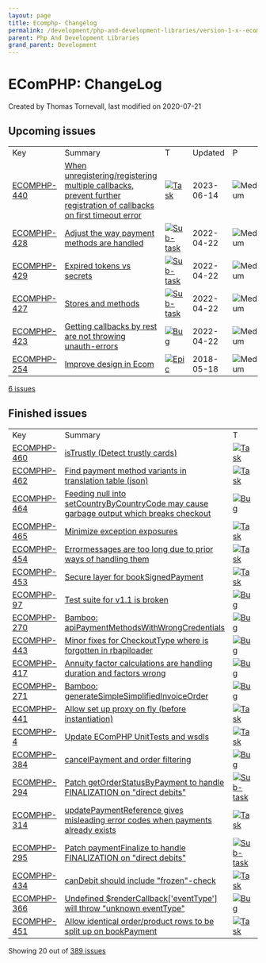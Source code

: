 ```yaml
---
layout: page
title: Ecomphp- Changelog
permalink: /development/php-and-development-libraries/version-1-x--ecomphp-/5015031/
parent: Php And Development Libraries
grand_parent: Development
---
```




# EComPHP: ChangeLog 
Created by Thomas Tornevall, last modified on 2020-07-21
## Upcoming issues

|                                                                                         |                                                                                                                                                                                                 |                                                                                                                                                                                                           |            |                                                                                       |         |
|:----------------------------------------------------------------------------------------|:------------------------------------------------------------------------------------------------------------------------------------------------------------------------------------------------|:----------------------------------------------------------------------------------------------------------------------------------------------------------------------------------------------------------|:-----------|:--------------------------------------------------------------------------------------|:--------|
| Key                                                                                     | Summary                                                                                                                                                                                         | T                                                                                                                                                                                                         | Updated    | P                                                                                     | Status  |
| [ECOMPHP-440](https://resursbankplugins.atlassian.net/browse/ECOMPHP-440?src=confmacro) | [When unregistering/registering multiple callbacks, prevent further registration of callbacks on first timeout error](https://resursbankplugins.atlassian.net/browse/ECOMPHP-440?src=confmacro) | [![Task](https://resursbankplugins.atlassian.net/rest/api/2/universal_avatar/view/type/issuetype/avatar/10318?size=medium)](https://resursbankplugins.atlassian.net/browse/ECOMPHP-440?src=confmacro)     | 2023-06-14 | ![Medium](https://resursbankplugins.atlassian.net/images/icons/priorities/medium.svg) |  To Do  |
| [ECOMPHP-428](https://resursbankplugins.atlassian.net/browse/ECOMPHP-428?src=confmacro) | [Adjust the way payment methods are handled](https://resursbankplugins.atlassian.net/browse/ECOMPHP-428?src=confmacro)                                                                          | [![Sub-task](https://resursbankplugins.atlassian.net/rest/api/2/universal_avatar/view/type/issuetype/avatar/10316?size=medium)](https://resursbankplugins.atlassian.net/browse/ECOMPHP-428?src=confmacro) | 2022-04-22 | ![Medium](https://resursbankplugins.atlassian.net/images/icons/priorities/medium.svg) |  Test   |
| [ECOMPHP-429](https://resursbankplugins.atlassian.net/browse/ECOMPHP-429?src=confmacro) | [Expired tokens vs secrets](https://resursbankplugins.atlassian.net/browse/ECOMPHP-429?src=confmacro)                                                                                           | [![Sub-task](https://resursbankplugins.atlassian.net/rest/api/2/universal_avatar/view/type/issuetype/avatar/10316?size=medium)](https://resursbankplugins.atlassian.net/browse/ECOMPHP-429?src=confmacro) | 2022-04-22 | ![Medium](https://resursbankplugins.atlassian.net/images/icons/priorities/medium.svg) |  Test   |
| [ECOMPHP-427](https://resursbankplugins.atlassian.net/browse/ECOMPHP-427?src=confmacro) | [Stores and methods](https://resursbankplugins.atlassian.net/browse/ECOMPHP-427?src=confmacro)                                                                                                  | [![Sub-task](https://resursbankplugins.atlassian.net/rest/api/2/universal_avatar/view/type/issuetype/avatar/10316?size=medium)](https://resursbankplugins.atlassian.net/browse/ECOMPHP-427?src=confmacro) | 2022-04-22 | ![Medium](https://resursbankplugins.atlassian.net/images/icons/priorities/medium.svg) |  Test   |
| [ECOMPHP-423](https://resursbankplugins.atlassian.net/browse/ECOMPHP-423?src=confmacro) | [Getting callbacks by rest are not throwing unauth-errors](https://resursbankplugins.atlassian.net/browse/ECOMPHP-423?src=confmacro)                                                            | [![Bug](https://resursbankplugins.atlassian.net/rest/api/2/universal_avatar/view/type/issuetype/avatar/10303?size=medium)](https://resursbankplugins.atlassian.net/browse/ECOMPHP-423?src=confmacro)      | 2022-04-22 | ![Medium](https://resursbankplugins.atlassian.net/images/icons/priorities/medium.svg) |  To Do  |
| [ECOMPHP-254](https://resursbankplugins.atlassian.net/browse/ECOMPHP-254?src=confmacro) | [Improve design in Ecom](https://resursbankplugins.atlassian.net/browse/ECOMPHP-254?src=confmacro)                                                                                              | [![Epic](https://resursbankplugins.atlassian.net/images/icons/issuetypes/epic.svg)](https://resursbankplugins.atlassian.net/browse/ECOMPHP-254?src=confmacro)                                             | 2018-05-18 | ![Medium](https://resursbankplugins.atlassian.net/images/icons/priorities/medium.svg) |  To Do  |

[6
issues](https://resursbankplugins.atlassian.net/secure/IssueNavigator.jspa?reset=true&jqlQuery=project+%3D+ECOMPHP+and+status+%21%3D+Done++AND+status+%21%3D+Canceled+order+by+fixVersion+DESC+%2C+updated+DESC+&src=confmacro "View all matching issues in Jira.")

## Finished issues

|                                                                                         |                                                                                                                                                                      |                                                                                                                                                                                                           |            |                                                                                       |        |
|:----------------------------------------------------------------------------------------|:---------------------------------------------------------------------------------------------------------------------------------------------------------------------|:----------------------------------------------------------------------------------------------------------------------------------------------------------------------------------------------------------|:-----------|:--------------------------------------------------------------------------------------|:-------|
| Key                                                                                     | Summary                                                                                                                                                              | T                                                                                                                                                                                                         | Updated    | P                                                                                     | Status |
| [ECOMPHP-460](https://resursbankplugins.atlassian.net/browse/ECOMPHP-460?src=confmacro) | [isTrustly (Detect trustly cards)](https://resursbankplugins.atlassian.net/browse/ECOMPHP-460?src=confmacro)                                                         | [![Task](https://resursbankplugins.atlassian.net/rest/api/2/universal_avatar/view/type/issuetype/avatar/10318?size=medium)](https://resursbankplugins.atlassian.net/browse/ECOMPHP-460?src=confmacro)     | 2023-06-14 | ![Medium](https://resursbankplugins.atlassian.net/images/icons/priorities/medium.svg) |  Done  |
| [ECOMPHP-462](https://resursbankplugins.atlassian.net/browse/ECOMPHP-462?src=confmacro) | [Find payment method variants in translation table (json)](https://resursbankplugins.atlassian.net/browse/ECOMPHP-462?src=confmacro)                                 | [![Task](https://resursbankplugins.atlassian.net/rest/api/2/universal_avatar/view/type/issuetype/avatar/10318?size=medium)](https://resursbankplugins.atlassian.net/browse/ECOMPHP-462?src=confmacro)     | 2023-06-14 | ![Medium](https://resursbankplugins.atlassian.net/images/icons/priorities/medium.svg) |  Done  |
| [ECOMPHP-464](https://resursbankplugins.atlassian.net/browse/ECOMPHP-464?src=confmacro) | [Feeding null into setCountryByCountryCode may cause garbage output which breaks checkout](https://resursbankplugins.atlassian.net/browse/ECOMPHP-464?src=confmacro) | [![Bug](https://resursbankplugins.atlassian.net/rest/api/2/universal_avatar/view/type/issuetype/avatar/10303?size=medium)](https://resursbankplugins.atlassian.net/browse/ECOMPHP-464?src=confmacro)      | 2023-06-14 | ![Medium](https://resursbankplugins.atlassian.net/images/icons/priorities/medium.svg) |  Done  |
| [ECOMPHP-465](https://resursbankplugins.atlassian.net/browse/ECOMPHP-465?src=confmacro) | [Minimize exception exposures](https://resursbankplugins.atlassian.net/browse/ECOMPHP-465?src=confmacro)                                                             | [![Task](https://resursbankplugins.atlassian.net/rest/api/2/universal_avatar/view/type/issuetype/avatar/10318?size=medium)](https://resursbankplugins.atlassian.net/browse/ECOMPHP-465?src=confmacro)     | 2023-06-14 | ![Medium](https://resursbankplugins.atlassian.net/images/icons/priorities/medium.svg) |  Done  |
| [ECOMPHP-454](https://resursbankplugins.atlassian.net/browse/ECOMPHP-454?src=confmacro) | [Errormessages are too long due to prior ways of handling them](https://resursbankplugins.atlassian.net/browse/ECOMPHP-454?src=confmacro)                            | [![Task](https://resursbankplugins.atlassian.net/rest/api/2/universal_avatar/view/type/issuetype/avatar/10318?size=medium)](https://resursbankplugins.atlassian.net/browse/ECOMPHP-454?src=confmacro)     | 2023-04-06 | ![Medium](https://resursbankplugins.atlassian.net/images/icons/priorities/medium.svg) |  Done  |
| [ECOMPHP-453](https://resursbankplugins.atlassian.net/browse/ECOMPHP-453?src=confmacro) | [Secure layer for bookSignedPayment](https://resursbankplugins.atlassian.net/browse/ECOMPHP-453?src=confmacro)                                                       | [![Task](https://resursbankplugins.atlassian.net/rest/api/2/universal_avatar/view/type/issuetype/avatar/10318?size=medium)](https://resursbankplugins.atlassian.net/browse/ECOMPHP-453?src=confmacro)     | 2022-09-26 | ![Medium](https://resursbankplugins.atlassian.net/images/icons/priorities/medium.svg) |  Done  |
| [ECOMPHP-97](https://resursbankplugins.atlassian.net/browse/ECOMPHP-97?src=confmacro)   | [Test suite for v1.1 is broken](https://resursbankplugins.atlassian.net/browse/ECOMPHP-97?src=confmacro)                                                             | [![Bug](https://resursbankplugins.atlassian.net/rest/api/2/universal_avatar/view/type/issuetype/avatar/10303?size=medium)](https://resursbankplugins.atlassian.net/browse/ECOMPHP-97?src=confmacro)       | 2022-04-22 | ![Medium](https://resursbankplugins.atlassian.net/images/icons/priorities/medium.svg) |  Done  |
| [ECOMPHP-270](https://resursbankplugins.atlassian.net/browse/ECOMPHP-270?src=confmacro) | [Bamboo: apiPaymentMethodsWithWrongCredentials](https://resursbankplugins.atlassian.net/browse/ECOMPHP-270?src=confmacro)                                            | [![Bug](https://resursbankplugins.atlassian.net/rest/api/2/universal_avatar/view/type/issuetype/avatar/10303?size=medium)](https://resursbankplugins.atlassian.net/browse/ECOMPHP-270?src=confmacro)      | 2022-04-22 | ![Medium](https://resursbankplugins.atlassian.net/images/icons/priorities/medium.svg) |  Done  |
| [ECOMPHP-443](https://resursbankplugins.atlassian.net/browse/ECOMPHP-443?src=confmacro) | [Minor fixes for CheckoutType where is forgotten in rbapiloader](https://resursbankplugins.atlassian.net/browse/ECOMPHP-443?src=confmacro)                           | [![Bug](https://resursbankplugins.atlassian.net/rest/api/2/universal_avatar/view/type/issuetype/avatar/10303?size=medium)](https://resursbankplugins.atlassian.net/browse/ECOMPHP-443?src=confmacro)      | 2022-04-22 | ![Medium](https://resursbankplugins.atlassian.net/images/icons/priorities/medium.svg) |  Done  |
| [ECOMPHP-417](https://resursbankplugins.atlassian.net/browse/ECOMPHP-417?src=confmacro) | [Annuity factor calculations are handling duration and factors wrong](https://resursbankplugins.atlassian.net/browse/ECOMPHP-417?src=confmacro)                      | [![Bug](https://resursbankplugins.atlassian.net/rest/api/2/universal_avatar/view/type/issuetype/avatar/10303?size=medium)](https://resursbankplugins.atlassian.net/browse/ECOMPHP-417?src=confmacro)      | 2022-04-22 | ![Medium](https://resursbankplugins.atlassian.net/images/icons/priorities/medium.svg) |  Done  |
| [ECOMPHP-271](https://resursbankplugins.atlassian.net/browse/ECOMPHP-271?src=confmacro) | [Bamboo: generateSimpleSimplifiedInvoiceOrder](https://resursbankplugins.atlassian.net/browse/ECOMPHP-271?src=confmacro)                                             | [![Bug](https://resursbankplugins.atlassian.net/rest/api/2/universal_avatar/view/type/issuetype/avatar/10303?size=medium)](https://resursbankplugins.atlassian.net/browse/ECOMPHP-271?src=confmacro)      | 2022-04-22 | ![Medium](https://resursbankplugins.atlassian.net/images/icons/priorities/medium.svg) |  Done  |
| [ECOMPHP-441](https://resursbankplugins.atlassian.net/browse/ECOMPHP-441?src=confmacro) | [Allow set up proxy on fly (before instantiation)](https://resursbankplugins.atlassian.net/browse/ECOMPHP-441?src=confmacro)                                         | [![Task](https://resursbankplugins.atlassian.net/rest/api/2/universal_avatar/view/type/issuetype/avatar/10318?size=medium)](https://resursbankplugins.atlassian.net/browse/ECOMPHP-441?src=confmacro)     | 2022-04-22 | ![Medium](https://resursbankplugins.atlassian.net/images/icons/priorities/medium.svg) |  Done  |
| [ECOMPHP-4](https://resursbankplugins.atlassian.net/browse/ECOMPHP-4?src=confmacro)     | [Update EComPHP UnitTests and wsdls](https://resursbankplugins.atlassian.net/browse/ECOMPHP-4?src=confmacro)                                                         | [![Task](https://resursbankplugins.atlassian.net/rest/api/2/universal_avatar/view/type/issuetype/avatar/10318?size=medium)](https://resursbankplugins.atlassian.net/browse/ECOMPHP-4?src=confmacro)       | 2022-04-22 | ![High](https://resursbankplugins.atlassian.net/images/icons/priorities/high.svg)     |  Done  |
| [ECOMPHP-384](https://resursbankplugins.atlassian.net/browse/ECOMPHP-384?src=confmacro) | [cancelPayment and order filtering](https://resursbankplugins.atlassian.net/browse/ECOMPHP-384?src=confmacro)                                                        | [![Bug](https://resursbankplugins.atlassian.net/rest/api/2/universal_avatar/view/type/issuetype/avatar/10303?size=medium)](https://resursbankplugins.atlassian.net/browse/ECOMPHP-384?src=confmacro)      | 2022-04-22 | ![Medium](https://resursbankplugins.atlassian.net/images/icons/priorities/medium.svg) |  Done  |
| [ECOMPHP-294](https://resursbankplugins.atlassian.net/browse/ECOMPHP-294?src=confmacro) | [Patch getOrderStatusByPayment to handle FINALIZATION on "direct debits"](https://resursbankplugins.atlassian.net/browse/ECOMPHP-294?src=confmacro)                  | [![Sub-task](https://resursbankplugins.atlassian.net/rest/api/2/universal_avatar/view/type/issuetype/avatar/10316?size=medium)](https://resursbankplugins.atlassian.net/browse/ECOMPHP-294?src=confmacro) | 2022-04-22 | ![Medium](https://resursbankplugins.atlassian.net/images/icons/priorities/medium.svg) |  Done  |
| [ECOMPHP-314](https://resursbankplugins.atlassian.net/browse/ECOMPHP-314?src=confmacro) | [updatePaymentReference gives misleading error codes when payments already exists](https://resursbankplugins.atlassian.net/browse/ECOMPHP-314?src=confmacro)         | [![Task](https://resursbankplugins.atlassian.net/rest/api/2/universal_avatar/view/type/issuetype/avatar/10318?size=medium)](https://resursbankplugins.atlassian.net/browse/ECOMPHP-314?src=confmacro)     | 2022-04-22 | ![Medium](https://resursbankplugins.atlassian.net/images/icons/priorities/medium.svg) |  Done  |
| [ECOMPHP-295](https://resursbankplugins.atlassian.net/browse/ECOMPHP-295?src=confmacro) | [Patch paymentFinalize to handle FINALIZATION on "direct debits"](https://resursbankplugins.atlassian.net/browse/ECOMPHP-295?src=confmacro)                          | [![Sub-task](https://resursbankplugins.atlassian.net/rest/api/2/universal_avatar/view/type/issuetype/avatar/10316?size=medium)](https://resursbankplugins.atlassian.net/browse/ECOMPHP-295?src=confmacro) | 2022-04-22 | ![Medium](https://resursbankplugins.atlassian.net/images/icons/priorities/medium.svg) |  Done  |
| [ECOMPHP-434](https://resursbankplugins.atlassian.net/browse/ECOMPHP-434?src=confmacro) | [canDebit should include "frozen"-check](https://resursbankplugins.atlassian.net/browse/ECOMPHP-434?src=confmacro)                                                   | [![Task](https://resursbankplugins.atlassian.net/rest/api/2/universal_avatar/view/type/issuetype/avatar/10318?size=medium)](https://resursbankplugins.atlassian.net/browse/ECOMPHP-434?src=confmacro)     | 2022-04-22 | ![Medium](https://resursbankplugins.atlassian.net/images/icons/priorities/medium.svg) |  Done  |
| [ECOMPHP-366](https://resursbankplugins.atlassian.net/browse/ECOMPHP-366?src=confmacro) | [Undefined \$renderCallback\['eventType'\] will throw "unknown eventType"](https://resursbankplugins.atlassian.net/browse/ECOMPHP-366?src=confmacro)                 | [![Bug](https://resursbankplugins.atlassian.net/rest/api/2/universal_avatar/view/type/issuetype/avatar/10303?size=medium)](https://resursbankplugins.atlassian.net/browse/ECOMPHP-366?src=confmacro)      | 2022-04-22 | ![Medium](https://resursbankplugins.atlassian.net/images/icons/priorities/medium.svg) |  Done  |
| [ECOMPHP-451](https://resursbankplugins.atlassian.net/browse/ECOMPHP-451?src=confmacro) | [Allow identical order/product rows to be split up on bookPayment](https://resursbankplugins.atlassian.net/browse/ECOMPHP-451?src=confmacro)                         | [![Task](https://resursbankplugins.atlassian.net/rest/api/2/universal_avatar/view/type/issuetype/avatar/10318?size=medium)](https://resursbankplugins.atlassian.net/browse/ECOMPHP-451?src=confmacro)     | 2022-04-22 | ![Medium](https://resursbankplugins.atlassian.net/images/icons/priorities/medium.svg) |  Done  |

Showing 20 out of [389
issues](https://resursbankplugins.atlassian.net/secure/IssueNavigator.jspa?reset=true&jqlQuery=project+%3D+ECOMPHP+and+status+%3D+Done+order+by+fixVersion+DESC+%2C+updated+DESC+&src=confmacro "View all matching issues in Jira.")

